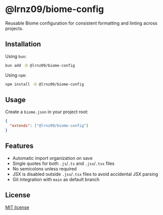 # @lrnz09/biome-config

Reusable Biome configuration for consistent formatting and linting across projects.

## Installation

Using `bun`:

```sh
bun add -D @lrnz09/biome-config
```

Using `npm`:

```sh
npm install -D @lrnz09/biome-config
```

## Usage

Create a `biome.json` in your project root:

```json
{
  "extends": ["@lrnz09/biome-config"]
}
```

## Features

- Automatic import organization on save
- Single quotes for both `.js`/`.ts` and `.jsx`/`.tsx` files
- No semicolons unless required
- JSX is disabled outside `.jsx`/`.tsx` files to avoid accidental JSX parsing
- Git integration with `main` as default branch

## License

[MIT license](./LICENSE)
